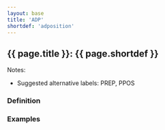```yaml
---
layout: base
title: 'ADP'
shortdef: 'adposition'
---
```


## {{ page.title }}: {{ page.shortdef }}

Notes:

* Suggested alternative labels: PREP, PPOS

### Definition

### Examples
